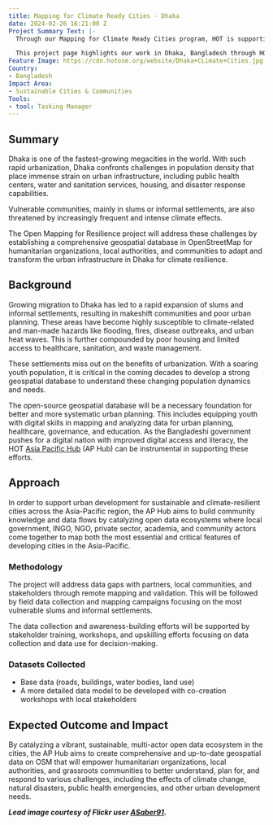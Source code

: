 ```yaml
---
title: Mapping for Climate Ready Cities - Dhaka
date: 2024-02-26 16:21:00 Z
Project Summary Text: |-
  Through our Mapping for Climate Ready Cities program, HOT is supporting the development of a thriving ecosystem focused on the creation, interpretation, and use of maps to respond to and reduce climate risks in urban areas across four priority regions.

  This project page highlights our work in Dhaka, Bangladesh through HOT's Asia Pacific Hub (AP Hub).
Feature Image: https://cdn.hotosm.org/website/Dhaka+CLimate+Cities.jpg
Country:
- Bangladesh
Impact Area:
- Sustainable Cities & Communities
Tools:
- tool: Tasking Manager
---
```


## Summary
Dhaka is one of the fastest-growing megacities in the world. With such rapid urbanization, Dhaka confronts challenges in population density that place immense strain on urban infrastructure, including public health centers, water and sanitation services, housing, and disaster response capabilities.

Vulnerable communities, mainly in slums or informal settlements, are also threatened by increasingly frequent and intense climate effects. 

The Open Mapping for Resilience project will address these challenges by establishing a comprehensive geospatial database in OpenStreetMap for humanitarian organizations, local authorities, and communities to adapt and transform the urban infrastructure in Dhaka for climate resilience.

## Background
Growing migration to Dhaka has led to a rapid expansion of slums and informal settlements, resulting in makeshift communities and poor urban planning. These areas have become highly susceptible to climate-related and man-made hazards like flooding, fires, disease outbreaks, and urban heat waves. This is further compounded by poor housing and limited access to healthcare, sanitation, and waste management.

These settlements miss out on the benefits of urbanization. With a soaring youth population, it is critical in the coming decades to develop a strong geospatial database to understand these changing population dynamics and needs. 

The open-source geospatial database will be a necessary foundation for better and more systematic urban planning. This includes equipping youth with digital skills in mapping and analyzing data for urban planning, healthcare, governance, and education. As the Bangladeshi government pushes for a digital nation with improved digital access and literacy, the HOT [Asia Pacific Hub](https://www.hotosm.org/hubs/open-mapping-hub-asia-pacific/) (AP Hub) can be instrumental in supporting these efforts.

## Approach
In order to support urban development for sustainable and climate-resilient cities across the Asia-Pacific region, the AP Hub aims to build community knowledge and data flows by catalyzing open data ecosystems where local government, INGO, NGO, private sector, academia, and community actors come together to map both the most essential and critical features of developing cities in the Asia-Pacific. 

### Methodology
The project will address data gaps with partners, local communities, and stakeholders through remote mapping and validation. This will be followed by field data collection and mapping campaigns focusing on the most vulnerable slums and informal settlements. 

The data collection and awareness-building efforts will be supported by stakeholder training, workshops, and upskilling efforts focusing on data collection and data use for decision-making.

### Datasets Collected
* Base data (roads, buildings, water bodies, land use) 
* A more detailed data model to be developed with co-creation workshops with local stakeholders

## Expected Outcome and Impact
By catalyzing a vibrant, sustainable, multi-actor open data ecosystem in the cities, the AP Hub aims to create comprehensive and up-to-date geospatial data on OSM that will empower humanitarian organizations, local authorities, and grassroots communities to better understand, plan for, and respond to various challenges, including the effects of climate change, natural disasters, public health emergencies, and other urban development needs.

***Lead image courtesy of Flickr user [ASaber91](https://www.flickr.com/photos/84891020@N03/31902117836/in/photolist-QB5Gbq-FcEAXz-pcmGU4-ptPrqw-prPHsC-pcn2jk-ptRGQi-QEm5wi-GF9ZCQ-5igf9H-2iZZ6VU-pcmssX-pck5w6-prKGQJ-pchRHe-ptvBSt-pcpH1a-pchWd7-Jh8XbG-pcmapP-pcpuNJ-ptN9ia-pcmrmP-pcikG8-pcknin-pchE4d-pcpFJG-ptRWZC-pcmfY4-ptBTXH-ptS4GW-prQGb7-ptveDk-prRZ2u-pcpaNj-pckJJj-pcptQw-ptAVZa-pcoVJi-ptRzMY-ptRLnf-pchNSe-ptBCWR-pciB5H-ptSqeh-prRxNy-pcp3Sh-ptAnx6-pcii19-pcnxme).*** 